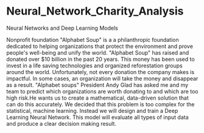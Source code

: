 # Neural_Network_Charity_Analysis
Neural Networks and Deep Learning Models


Nonprofit foundation "Alphabet Soup" is a a philanthropic foundation dedicated to helping organizations that protect the environment and prove people's well-being and unify the world. "Alphabet Soup" has raised and donated over $10 billion in the past 20 years. This money has been used to invest in a life saving technologies and organized reforestation groups around the world. Unfortunately, not every donation the company makes is impactful. In some cases, an organization will take the money and  disappear as a result. "Alphabet soups" President Andy Glad has asked me and my team to predict which organizations are worth donating to and which are too high risk.He wants us to create a mathematical, data-driven solution that can do this accurately. We decided that this problem is too complex for the statistical, machine learning.  Instead we will design and train a Deep Learning Neural Network. This model will evaluate all types of input data and produce a clear decision making result.

